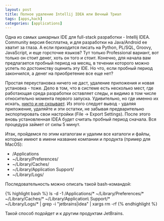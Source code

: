 ```yaml
---
layout: post
title: Полное удаление Intellij IDEA или Вечный Триал
tags: [apps,hack]
categories: [applications]
---
```


Одна из самых шикарных IDE для full-stack разработки - Intellij IDEA. Community версия бесплатна, и для разработки на Java/Android ее хватит за глаза.
А если приходится писать на Python, PL/SQL, Groovy, JavaScript, и еще горсточке языков? Тут только Professional вариант, вот только он стоит денег, хоть он того и стоит.
Конечно, для начала вам предлагается пробный период на месяц, в течении которого можно успеть по достоинству оценить эту IDE.
Но что, если пробный период закончился, а денег на приобретение все еще нет?

Простая переустановка ничего не даст, удаление приложения и новая установка - тоже. Дело в том, что в системе есть несколько мест, где работающая среда разработки оставляет
следы, и видимо в том числе относительно момента первого запуска. Удивительно, но где именно их искать, [никто и не скрывает](https://intellij-support.jetbrains.com/hc/en-us/articles/206544519-Directories-used-by-the-IDE-to-store-settings-caches-plugins-and-logs). Из этого следует вывод - удаляя приложение, удаляйте и эти остатки, не забывая предварительно экспортировать свои настройки (File -> Export Settings).
После этого вновь установленная IDEA будет считать пробный период сначала. Вся процедура займет от силы 5 минут.

Итак, пройдемся по этим каталогам и удалим все каталоги и файлы, которые имеют в имени название компании и продукта (пример для MacOS):

- /Applications
- ~/Library/Preferences/
- ~/Library/Caches/
- ~/Library/Application Support/
- ~/Library/Logs/

Последовательность можно описать такой bash-командой:

{% highlight bash %}
ls -d -1 /Applications/* ~/Library/Preferences/* \
~/Library/Caches/* ~/Library/Application\ Support/* \
~/Library/Logs/* | grep -i "jetbrains\|idea" | xargs rm -rf
{% endhighlight %}

Такой способ подойдет и к другим продуктам JetBrains.
